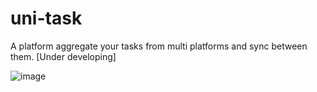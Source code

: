 # uni-task

A platform aggregate your tasks from multi platforms and sync between them.
[Under developing]

![image](https://user-images.githubusercontent.com/49491312/128457720-1d59eea0-623d-42dd-9294-06d23d209c1b.png)
